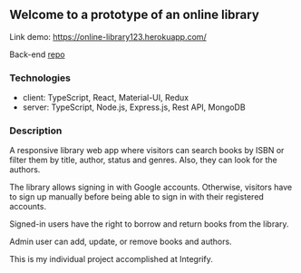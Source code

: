 ## Welcome to a prototype of an online library

Link demo: https://online-library123.herokuapp.com/

Back-end [repo][repo]

### Technologies
* client: TypeScript, React, Material-UI, Redux
* server: TypeScript, Node.js, Express.js, Rest API, MongoDB

### Description
A responsive library web app where visitors can search books by ISBN or filter them by title, author, status and genres. Also, they can look for the authors.

The library allows signing in with Google accounts. Otherwise, visitors have to sign up manually before being able to sign in with their registered accounts.

Signed-in users have the right to borrow and return books from the library.

Admin user can add, update, or remove books and authors. 

This is my individual project accomplished at Integrify. 

[repo]: https://github.com/dungvo0111/library-backend
